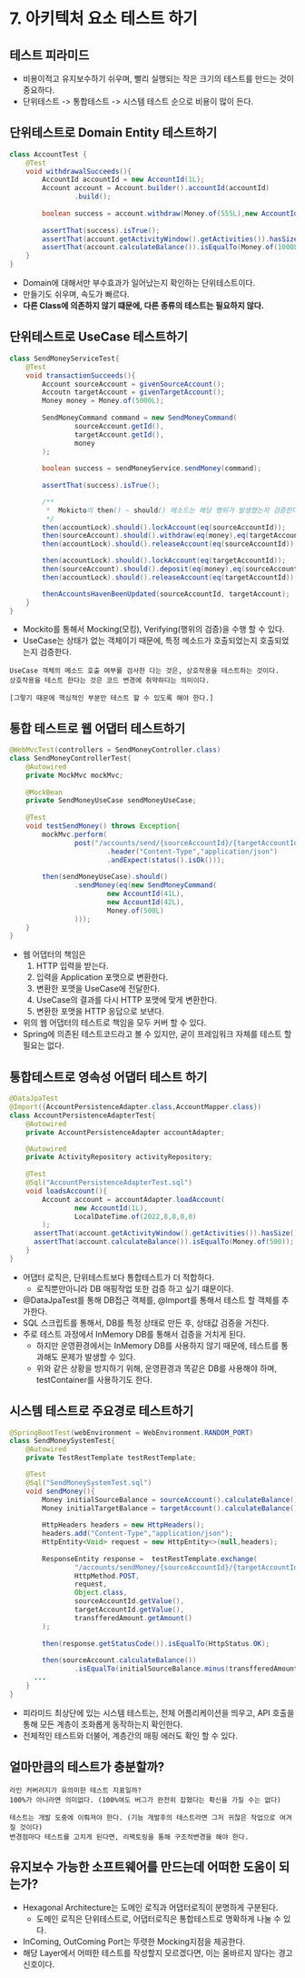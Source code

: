 # 7. 아키텍처 요소 테스트 하기

## 테스트 피라미드
- 비용이적고 유지보수하기 쉬우며, 빨리 실행되는 작은 크기의 테스트를 만드는 것이 중요하다.
- 단위테스트 -> 통합테스트 -> 시스템 테스트 순으로 비용이 많이 든다.


## 단위테스트로 Domain Entity 테스트하기
```java
class AccountTest {
    @Test
    void withdrawalSucceeds(){
        AccountId accountId = new AccountId(1L);
        Account account = Account.builder().accountId(accountId)
                .build();
        
        boolean success = account.withdraw(Money.of(555L),new AccountId(99L));
        
        assertThat(success).isTrue();
        assertThat(account.getActivityWindow().getActivities()).hasSize(3);
        assertThat(account.calculateBalance()).isEqualTo(Money.of(1000L));
    }
}
```
- Domain에 대해서만 부수효과가 일어났는지 확인하는 단위테스트이다.
- 만들기도 쉬우며, 속도가 빠르다.
- **다른 Class에 의존하지 않기 떄문에, 다른 종류의 테스트는 필요하지 않다.**

## 단위테스트로 UseCase 테스트하기
```java
class SendMoneyServiceTest{
    @Test
    void transactionSucceeds(){
        Account sourceAccount = givenSourceAccount();
        Accoutn targetAccount = givenTargetAccount();
        Money money = Money.of(5000L);
        
        SendMoneyCommand command = new SendMoneyCommand(
                sourceAccount.getId(),
                targetAccount.getId(),
                money
        );
        
        boolean success = sendMoneyService.sendMoney(command);
        
        assertThat(success).isTrue();

        /**
         *  Mokicto의 then() ~ should() 메소드는 해당 행위가 발생했는지 검증한다.
         */
        then(accountLock).should().lockAccount(eq(sourceAccountId));
        then(sourceAccount).should().withdraw(eq(money),eq(targetAccountId));
        then(accountLock).should().releaseAccount(eq(sourceAccountId));

        then(accountLock).should().lockAccount(eq(targetAccountId));
        then(sourceAccount).should().deposit(eq(money),eq(sourceAccountId));
        then(accountLock).should().releaseAccount(eq(targetAccountId));

        thenAccountsHavenBeenUpdated(sourceAccountId, targetAccount);
    }
}
```
- Mockito를 통해서 Mocking(모킹), Verifying(행위의 검증)을 수행 할 수 있다.
- UseCase는 상태가 없는 객체이기 때문에, 특정 메소드가 호출되었는지 호출되었는지 검증한다.

```text
UseCase 객체의 메소드 호출 여부를 검사한 다는 것은, 상호작용을 테스트하는 것이다.
상호작용을 테스트 한다는 것은 코드 변경에 취약하다는 의미이다.

[그렇기 때문에 핵심적인 부분만 테스트 할 수 있도록 해야 한다.]
```

## 통합 테스트로 웹 어댑터 테스트하기
```java
@WebMvcTest(controllers = SendMoneyController.class)
class SendMoneyControllerTest{
    @Autowired 
    private MockMvc mockMvc;
    
    @MockBean
    private SendMoneyUseCase sendMoneyUseCase;
    
    @Test
    void testSendMoney() throws Exception{
        mockMvc.perform(
                post("/accounts/send/{sourceAccountId}/{targetAccountId}/{amount}",41L,42L,5000)
                        .header("Content-Type","application/json")
                        .andExpect(status().isOk()));
        
        then(sendMoneyUseCase).should()
                .sendMoney(eq(new SendMoneyCommand(
                        new AccountId(41L),
                        new AccountId(42L),
                        Money.of(500L)
                )));
    }
}
```
- 웹 어댑터의 책임은
  1. HTTP 입력을 받는다.
  2. 입력을 Application 포맷으로 변환한다.
  3. 변환한 포맷을 UseCase에 전달한다.
  4. UseCase의 결과를 다시 HTTP 포맷에 맞게 변환한다.
  5. 변환한 포맷을 HTTP 응답으로 보낸다.
- 위의 웹 어댑터의 테스트로 책임을 모두 커버 할 수 있다.
- Spring에 의존된 테스트코드라고 볼 수 있지만, 굳이 프레임워크 자체를 테스트 할 필요는 없다.

## 통합테스트로 영속성 어댑터 테스트 하기
```java
@DataJpaTest
@Import({AccountPersistenceAdapter.class,AccountMapper.class})
class AccountPersistenceAdapterTest{
    @Autowired
    private AccountPersistenceAdapter accountAdapter;

    @Autowired
    private ActivityRepository activityRepository;
    
    @Test
    @Sql("AccountPersistenceAdapterTest.sql")
    void loadsAccount(){
        Account account = accountAdapter.loadAccount(
                new AccountId(1L),
                LocalDateTime.of(2022,8,8,0,0)
        );
      assertThat(account.getActivityWindow().getActivities()).hasSize();
      assertThat(account.calculateBalance()).isEqualTo(Money.of(500));
    }
}
```
- 어댑터 로직은, 단위테스트보다 통합테스트가 더 적합하다.
  - 로직뿐만아니라 DB 매핑작업 또한 검증 하고 싶기 떄문이다.
- @DataJpaTest를 통해 DB접근 객체를, @Import를 통해서 테스트 할 객체를 추가한다.
- SQL 스크립트를 통해서, DB를 특정 상태로 만든 후, 상태값 검증을 거친다.
- 주로 테스트 과정에서 InMemory DB를 통해서 검증을 거치게 된다.
  - 하지만 운영환경에서는 InMemory DB를 사용하지 않기 때문에, 테스트를 통과해도 문제가 발생할 수 있다.
  - 위와 같은 상황을 방지하기 위해, 운영환경과 똑같은 DB를 사용해야 하며, testContainer를 사용하기도 한다.

## 시스템 테스트로 주요경로 테스트하기
```java
@SpringBootTest(webEnvironment = WebEnvironment.RANDOM_PORT)
class SendMoneySystemTest{
    @Autowired
    private TestRestTemplate testRestTemplate;

    @Test
    @Sql("SendMoneySystemTest.sql")
    void sendMoney(){
        Money initialSourceBalance = sourceAccount().calculateBalance();
        Money initialTargetBalance = targetAccount().calculateBalance();
        
        HttpHeaders headers = new HttpHeaders();
        headers.add("Content-Type","application/json");
        HttpEntity<Void> request = new HttpEntity<>(null,headers);
        
        ResponseEntity response =  testRestTemplate.exchange(
                "/accounts/sendMoney/{sourceAccountId}/{targetAccountId}/{amount}",
                HttpMethod.POST,
                request,
                Object.class,
                sourceAccountId.getValue(),
                targetAccountId.getValue(),
                transfferedAmount.getAmount()
        );
        
        then(response.getStatusCode()).isEqualTo(HttpStatus.OK);
        
        then(sourceAccount.calculateBalance())
                .isEqualTo(initialSourceBalance.minus(transfferedAmount));
      ...
    }
}
```
- 피라미드 최상단에 있는 시스템 테스트는, 전체 어플리케이션을 띄우고, API 호출을 통해 모든 계층이 조화롭게 동작하는지 확인한다.
- 전체적인 테스트와 더불어, 계층간의 매핑 에러도 확인 할 수 있다.

## 얼마만큼의 테스트가 충분할까?
```text
라인 커버러지가 유의미한 테스트 지표일까?
100%가 아니라면 의미없다. (100%여도 버그가 완전히 잡혔다는 확신을 가질 수는 없다)

테스트는 개발 도중에 이뤄져야 한다. (기능 개발후의 테스트라면 그저 귀찮은 작업으로 여겨질 것이다)
변경점마다 테스트를 고치게 된다면, 리팩토링을 통해 구조적변경을 해야 한다.
```

## 유지보수 가능한 소프트웨어를 만드는데 어떠한 도움이 되는가?
- Hexagonal Architecture는 도메인 로직과 어댑터로직이 분명하게 구분된다.
  - 도메인 로직은 단위테스트로, 어댑터로직은 통합테스트로 명확하게 나눌 수 있다.
- InComing, OutComing Port는 뚜렷한 Mocking지점을 제공한다.
- 해당 Layer에서 어떠한 테스트를 작성할지 모르겠다면, 이는 올바르지 않다는  경고 신호이다.